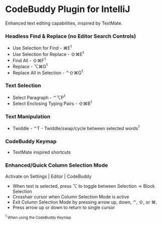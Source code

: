# CodeBuddy Plugin for IntelliJ

Enhanced text editing capabilities, inspired by TextMate.

### Headless Find &amp; Replace (no Editor Search Controls)

- Use Selection for Find - &#x2318;E<sup>1</sup>
- Use Selection for Replace - &#x21E7;&#x2318;E<sup>1</sup>
- Find All - &#x21E7;&#x2318;F<sup>1</sup>
- Replace - &#x2325;&#x2318;G<sup>1</sup>
- Replace All in Selection - &#x2303;&#x21E7;&#x2318;G<sup>1</sup>

### Text Selection

- Select Paragraph - &#x2303;&#x2325;P<sup>1</sup>
- Select Enclosing Typing Pairs - &#x21E7;&#x2318;B<sup>1</sup>

### Text Manipulation

- Twiddle - &#x2303;T - Twiddle/swap/cycle between selected words<sup>1</sup>

### CodeBuddy Keymap

- TextMate inspired shortcuts

### Enhanced/Quick Column Selection Mode

Activate on Settings | Editor | CodeBuddy
    
- When text is selected, press &#x2325; to toggle between Selection &rarr; Block Selection
- Crosshair cursor when Column Selection Mode is active
- Exit Column Selection Mode by pressing arrow up, down, &#x2303;, &#x21E7;, or &#x2318;.
- Press arrow up or down to return to single cursor

<footer>
    <small><sup>1</sup> When using the CodeBuddy Keymap</small>
</footer>


